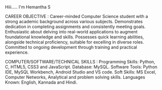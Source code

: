 Hiii..... I'm Hemantha S

CAREER OBJECTIVE :
Career-minded Computer Science student with a strong academic background across various subjects. Demonstrates dedication in completing assignments and consistently meeting goals.
Enthusiastic about delving into real-world applications to augment foundational knowledge and skills.
Possesses quick learning abilities, alongside technical proficiency, suitable for excelling in diverse roles.
Committed to ongoing development through training and practical experience.

COMPUTER/SOFTWARE/TECHNICAL SKILLS :
Programming Skills: Python, C, HTML5, CSS3 and JavaScript.
Database: MySQL.
Software Tools: Python IDE, MySQL Workbench, Android Studio and VS code.
Soft Skills: MS Excel, Computer Networks, Analytical and problem solving skills.
Languages Known: English, Kannada and Hindi.
